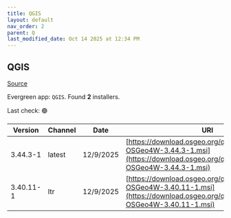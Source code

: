 ```yaml
---
title: QGIS
layout: default
nav_order: 2
parent: Q
last_modified_date: Oct 14 2025 at 12:34 PM
---
```


## QGIS

[Source](https://qgis.org/en/site/index.html)

Evergreen app: `QGIS`. Found **2** installers.

Last check: 🟢

| Version   | Channel | Date      | URI                                                                                                                                      |
| --------- | ------- | --------- | ---------------------------------------------------------------------------------------------------------------------------------------- |
| 3.44.3-1  | latest  | 12/9/2025 | [https://download.osgeo.org/qgis/windows/QGIS-OSGeo4W-3.44.3-1.msi](https://download.osgeo.org/qgis/windows/QGIS-OSGeo4W-3.44.3-1.msi)   |
| 3.40.11-1 | ltr     | 12/9/2025 | [https://download.osgeo.org/qgis/windows/QGIS-OSGeo4W-3.40.11-1.msi](https://download.osgeo.org/qgis/windows/QGIS-OSGeo4W-3.40.11-1.msi) |
